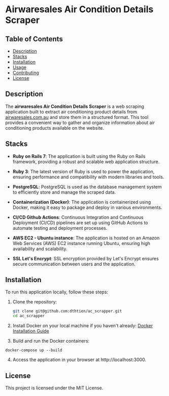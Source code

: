# Airwaresales Air Condition Details Scraper

## Table of Contents

- [Description](#description)
- [Stacks](#stacks)
- [Installation](#installation)
- [Usage](#usage)
- [Contributing](#contributing)
- [License](#license)

## Description

The **airwaresales Air Condition Details Scraper** is a web scraping application built to extract air conditioning product details from [airwaresales.com.au](https://www.airwaresales.com.au/shop/) and store them in a structured format. This tool provides a convenient way to gather and organize information about air conditioning products available on the website.

## Stacks

- **Ruby on Rails 7**: The application is built using the Ruby on Rails framework, providing a robust and scalable web application structure.

- **Ruby 3**: The latest version of Ruby is used to power the application, ensuring performance and compatibility with modern libraries and tools.

- **PostgreSQL**: PostgreSQL is used as the database management system to efficiently store and manage the scraped data.

- **Containerization (Docker)**: The application is containerized using Docker, making it easy to package and deploy in various environments.

- **CI/CD Github Actions**: Continuous Integration and Continuous Deployment (CI/CD) pipelines are set up using GitHub Actions to automate testing and deployment processes.

- **AWS EC2 - Ubuntu instance**: The application is hosted on an Amazon Web Services (AWS) EC2 instance running Ubuntu, ensuring high availability and scalability.

- **SSL Let's Encrypt**: SSL encryption provided by Let's Encrypt ensures secure communication between users and the application.

## Installation

To run this application locally, follow these steps:

1. Clone the repository:
   ```bash
   git clone git@github.com:dthtien/ac_scrapper.git
   cd ac_scrapper
   ```
2. Install Docker on your local machine if you haven't already: [Docker Installation Guide](https://docs.docker.com/get-docker/)

3. Build and run the Docker containers:
```
docker-compose up --build

```
4. Access the application in your browser at http://localhost:3000.

## License

This project is licensed under the MIT License.
